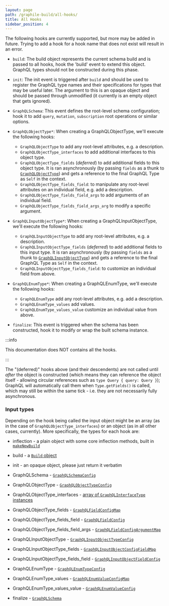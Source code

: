 ```yaml
---
layout: page
path: /graphile-build/all-hooks/
title: All Hooks
sidebar_position: 4
---
```


The following hooks are currently supported, but more may be added in future.
Trying to add a hook for a hook name that does not exist will result in an
error.

- `build`: The build object represents the current schema build and is passed
  to all hooks, hook the 'build' event to extend this object. GraphQL types
  should not be constructed during this phase.

- `init`: The init event is triggered after `build` and should be used to
  register the GraphQL type names and their specifications for types that may be
  useful later. The argument to this is an opaque object and should be passed
  through unmodified (it currently is an empty object that gets ignored).

- `GraphQLSchema`: This event defines the root-level schema configuration; hook
  it to add `query`, `mutation`, `subscription` root operations or similar
  options.

- `GraphQLObjectType*`: When creating a GraphQLObjectType,
  we'll execute the following hooks:

  - `GraphQLObjectType` to add any root-level attributes, e.g. a description.
  - `GraphQLObjectType_interfaces` to add additional interfaces to this object
    type.
  - `GraphQLObjectType_fields` (_deferred_) to add additional fields to this
    object type. It is ran asynchronously (by passing `fields` as a thunk to
    [`GraphQLObjectType`](https://graphql.org/graphql-js/type/#graphqlobjecttype))
    and gets a reference to the final GraphQL Type as `Self` in the context.
  - `GraphQLObjectType_fields_field`: to manipulate any root-level attributes on
    an individual field, e.g. add a description.
  - `GraphQLObjectType_fields_field_args` to add arguments of an individual
    field.
  - `GraphQLObjectType_fields_field_args_arg` to modify a specific argument.

- `GraphQLInputObjectType*`: When creating a GraphQLInputObjectType, we'll execute the following hooks:

  - `GraphQLInputObjectType` to add any root-level attributes, e.g. a
    description.
  - `GraphQLInputObjectType_fields` (_deferred_) to add additional fields to
    this input type. It is ran asynchronously (by passing `fields` as a thunk to
    [`GraphQLInputObjectType`](https://graphql.org/graphql-js/type/#graphqlinputobjecttype))
    and gets a reference to the final GraphQL Type as `Self` in the context.
  - `GraphQLInputObjectType_fields_field`: to customize an individual field from
    above.

- `GraphQLEnumType*`: When creating a GraphQLEnumType, we'll
  execute the following hooks:

  - `GraphQLEnumType` add any root-level attributes, e.g. add a description.
  - `GraphQLEnumType_values` add values.
  - `GraphQLEnumType_values_value` customize an individual value from above.

- `finalize`: This event is triggered when the schema has been constructed, hook
  it to modify or wrap the built schema instance.

:::info

This documentation does NOT contains all the hooks.

<!-- TODO: list them all! -->

:::

The "(deferred)" hooks above (and their descendents) are not called until
_after_ the object is constructed (which means they can reference the object
itself - allowing circular references such as `type Query { query: Query }`);
GraphQL will automatically call them when `Type.getFields()` is called, which
may still be within the same tick - i.e. they are not necessarily fully
asynchronous.

<!-- TODO: note about (discouraged) removing of options during a hook -->

### Input types

Depending on the hook being called the input object might be an array (as in the
case of `GraphQLObjectType_interfaces`) or an object (as in all other cases,
currently). More specifically, the types for each hook are:

- inflection - a plain object with some core inflection methods, built in
  [`makeNewBuild`](https://github.com/graphile/graphile-engine/blob/v4.4.4/packages/graphile-build/src/makeNewBuild.js#L929-L997)
- build - a [`Build` object](/graphile-build/build-object/)
- init - an opaque object, please just return it verbatim

- GraphQLSchema -
  [`GraphQLSchemaConfig`](http://graphql.org/graphql-js/type/#graphqlschema)

- GraphQLObjectType -
  [`GraphQLObjectTypeConfig`](http://graphql.org/graphql-js/type/#graphqlobjecttype)
- GraphQLObjectType_interfaces -
  [array of `GraphQLInterfaceType` instances](http://graphql.org/graphql-js/type/#graphqlinterfacetype)
- GraphQLObjectType_fields -
  [`GraphQLFieldConfigMap`](http://graphql.org/graphql-js/type/#graphqlobjecttype)
- GraphQLObjectType_fields_field -
  [`GraphQLFieldConfig`](http://graphql.org/graphql-js/type/#graphqlobjecttype)
- GraphQLObjectType_fields_field_args -
  [`GraphQLFieldConfigArgumentMap`](http://graphql.org/graphql-js/type/#graphqlobjecttype)

- GraphQLInputObjectType -
  [`GraphQLInputObjectTypeConfig`](http://graphql.org/graphql-js/type/#graphqlinputobjecttype)
- GraphQLInputObjectType_fields -
  [`GraphQLInputObjectConfigFieldMap`](http://graphql.org/graphql-js/type/#graphqlinputobjecttype)
- GraphQLInputObjectType_fields_field -
  [`GraphQLInputObjectFieldConfig`](http://graphql.org/graphql-js/type/#graphqlinputobjecttype)

- GraphQLEnumType -
  [`GraphQLEnumTypeConfig`](http://graphql.org/graphql-js/type/#graphqlenumtype)
- GraphQLEnumType_values -
  [`GraphQLEnumValueConfigMap`](http://graphql.org/graphql-js/type/#graphqlenumtype)
- GraphQLEnumType_values_value -
  [`GraphQLEnumValueConfig`](http://graphql.org/graphql-js/type/#graphqlenumtype)

- finalize -
  [`GraphQLSchema`](http://graphql.org/graphql-js/type/#graphqlschema)

<!-- TODO: document the scope of each hook -->
